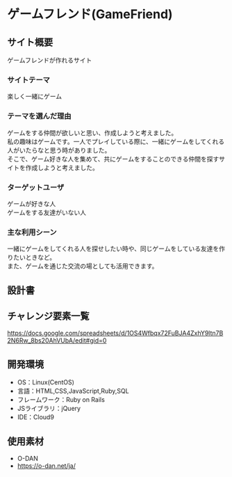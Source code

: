 # ゲームフレンド(GameFriend)

## サイト概要
ゲームフレンドが作れるサイト

### サイトテーマ
楽しく一緒にゲーム

### テーマを選んだ理由
ゲームをする仲間が欲しいと思い、作成しようと考えました。<br>
私の趣味はゲームです。一人でプレイしている際に、一緒にゲームをしてくれる人がいたらなと思う時がありました。<br>
そこで、ゲーム好きな人を集めて、共にゲームをすることのできる仲間を探すサイトを作成しようと考えました。

### ターゲットユーザ
ゲームが好きな人<br>
ゲームをする友達がいない人

### 主な利用シーン
一緒にゲームをしてくれる人を探せしたい時や、同じゲームをしている友達を作りたいときなど。<br>
また、ゲームを通じた交流の場としても活用できます。

## 設計書


## チャレンジ要素一覧
https://docs.google.com/spreadsheets/d/1OS4Wfbqx72FuBJA4ZxhY9ltn7B2N6Rw_8bs20AhVUbA/edit#gid=0

## 開発環境
- OS：Linux(CentOS)
- 言語：HTML,CSS,JavaScript,Ruby,SQL
- フレームワーク：Ruby on Rails
- JSライブラリ：jQuery
- IDE：Cloud9

## 使用素材
- O-DAN
- https://o-dan.net/ja/
